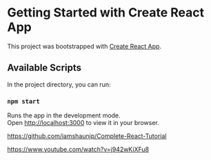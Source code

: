 # Getting Started with Create React App

This project was bootstrapped with [Create React App](https://github.com/facebook/create-react-app).

## Available Scripts

In the project directory, you can run:

### `npm start`

Runs the app in the development mode.\
Open [http://localhost:3000](http://localhost:3000) to view it in your browser.

https://github.com/iamshaunjp/Complete-React-Tutorial

https://www.youtube.com/watch?v=j942wKiXFu8